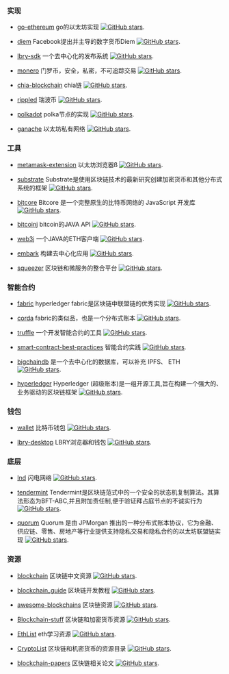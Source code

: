 

### 实现

* [go-ethereum](https://github.com/ethereum/go-ethereum) go的以太坊实现 [![GitHub stars](https://img.shields.io/github/stars/ethereum/go-ethereum.svg?style=social&label=Star&maxAge=2592000)](https://github.com/ethereum/go-ethereum).

* [diem](https://github.com/diem/diem) Facebook提出并主导的数字货币Diem [![GitHub stars](https://img.shields.io/github/stars/diem/diem.svg?style=social&label=Star&maxAge=2592000)](https://github.com/diem/diem).

* [lbry-sdk](https://github.com/lbryio/lbry-sdk) 一个去中心化的发布系统 [![GitHub stars](https://img.shields.io/github/stars/lbryio/lbry-sdk.svg?style=social&label=Star&maxAge=2592000)](https://github.com/lbryio/lbry-sdk).

* [monero](https://github.com/monero-project/monero) 门罗币，安全，私密，不可追踪交易 [![GitHub stars](https://img.shields.io/github/stars/monero-project/monero.svg?style=social&label=Star&maxAge=2592000)](https://github.com/monero-project/monero).

* [chia-blockchain](https://github.com/Chia-Network/chia-blockchain) chia链 [![GitHub stars](https://img.shields.io/github/stars/Chia-Network/chia-blockchain.svg?style=social&label=Star&maxAge=2592000)](https://github.com/Chia-Network/chia-blockchain).

* [rippled](https://github.com/ripple/rippled) 瑞波币 [![GitHub stars](https://img.shields.io/github/stars/ripple/rippled.svg?style=social&label=Star&maxAge=2592000)](https://github.com/ripple/rippled).

* [polkadot](https://github.com/paritytech/polkadot) polka节点的实现 [![GitHub stars](https://img.shields.io/github/stars/paritytech/polkadot.svg?style=social&label=Star&maxAge=2592000)](https://github.com/paritytech/polkadot).

* [ganache](https://github.com/trufflesuite/ganache) 以太坊私有网络 [![GitHub stars](https://img.shields.io/github/stars/trufflesuite/ganache.svg?style=social&label=Star&maxAge=2592000)](https://github.com/trufflesuite/ganache).

### 工具

* [metamask-extension](https://github.com/MetaMask/metamask-extension) 以太坊浏览器ß [![GitHub stars](https://img.shields.io/github/stars/metamask-extension.svg?style=social&label=Star&maxAge=2592000)](https://github.com/MetaMask/metamask-extension).

* [substrate](https://github.com/paritytech/substrate) Substrate是使用区块链技术的最新研究创建加密货币和其他分布式系统的框架 [![GitHub stars](https://img.shields.io/github/stars/paritytech/substrate.svg?style=social&label=Star&maxAge=2592000)](https://github.com/paritytech/substrate).

* [bitcore](https://github.com/bitpay/bitcore) Bitcore 是一个完整原生的比特币网络的 JavaScript 开发库 [![GitHub stars](https://img.shields.io/github/stars/bitpay/bitcore.svg?style=social&label=Star&maxAge=2592000)](https://github.com/bitpay/bitcore).

* [bitcoinj](https://github.com/bitcoinj/bitcoinj) bitcoin的JAVA API [![GitHub stars](https://img.shields.io/github/stars/bitcoinj/bitcoinj.svg?style=social&label=Star&maxAge=2592000)](https://github.com/bitcoinj/bitcoinj).

* [web3j](https://github.com/web3j/web3j) 一个JAVA的ETH客户端 [![GitHub stars](https://img.shields.io/github/stars/web3j/web3jsvg?style=social&label=Star&maxAge=2592000)](https://github.com/web3j/web3j).

* [embark](https://github.com/embarklabs/embark) 构建去中心化应用 [![GitHub stars](https://img.shields.io/github/stars/embarklabs/embark.svg?style=social&label=Star&maxAge=2592000)](https://github.com/embarklabs/embark).

* [squeezer](https://github.com/SqueezerIO/squeezer) 区块链和微服务的整合平台 [![GitHub stars](https://img.shields.io/github/stars/SqueezerIO/squeezer.svg?style=social&label=Star&maxAge=2592000)](https://github.com/SqueezerIO/squeezer).

### 智能合约

* [fabric](https://github.com/hyperledger/fabric) hyperledger fabric是区块链中联盟链的优秀实现 [![GitHub stars](https://img.shields.io/github/stars/hyperledger/fabric.svg?style=social&label=Star&maxAge=2592000)](https://github.com/hyperledger/fabric).

* [corda](https://github.com/corda/corda) fabric的类似品，也是一个分布式账本 [![GitHub stars](https://img.shields.io/github/stars/corda/corda.svg?style=social&label=Star&maxAge=2592000)](https://github.com/corda/corda).

* [truffle](https://github.com/trufflesuite/truffle) 一个开发智能合约的工具 [![GitHub stars](https://img.shields.io/github/stars/trufflesuite/truffle.svg?style=social&label=Star&maxAge=2592000)](https://github.com/trufflesuite/truffle).

* [smart-contract-best-practices](https://github.com/ConsenSys/smart-contract-best-practices) 智能合约实践 [![GitHub stars](https://img.shields.io/github/stars/ConsenSys/smart-contract-best-practices.svg?style=social&label=Star&maxAge=2592000)](https://github.com/ConsenSys/smart-contract-best-practices).

* [bigchaindb](https://github.com/bigchaindb/bigchaindb) 是一个去中心化的数据库，可以补充 IPFS、 ETH [![GitHub stars](https://img.shields.io/github/stars/bigchaindb/bigchaindb.svg?style=social&label=Star&maxAge=2592000)](https://github.com/bigchaindb/bigchaindb).

* [hyperledger](https://github.com/hyperledger/hyperledger) Hyperledger (超级账本)是一组开源工具,旨在构建一个强大的、业务驱动的区块链框架 [![GitHub stars](https://img.shields.io/github/stars/hyperledger/hyperledger.svg?style=social&label=Star&maxAge=2592000)](https://github.com/hyperledger/hyperledger).

### 钱包

* [wallet](https://github.com/bitpay/wallet) 比特币钱包 [![GitHub stars](https://img.shields.io/github/stars/bitpay/wallet.svg?style=social&label=Star&maxAge=2592000)](https://github.com/bitpay/wallet).

* [lbry-desktop](https://github.com/lbryio/lbry-desktop) LBRY浏览器和钱包 [![GitHub stars](https://img.shields.io/github/stars/lbryio/lbry-desktop.svg?style=social&label=Star&maxAge=2592000)](https://github.com/lbryio/lbry-desktop).

### 底层

* [lnd](https://github.com/lightningnetwork/lnd) 闪电网络 [![GitHub stars](https://img.shields.io/github/stars/lightningnetwork/lnd.svg?style=social&label=Star&maxAge=2592000)](https://github.com/lightningnetwork/lnd).

* [tendermint](https://github.com/tendermint/tendermint) Tendermint是区块链范式中的一个安全的状态机复制算法。其算法形态为BFT-ABC,并且附加责任制,便于验证拜占庭节点的不诚实行为 [![GitHub stars](https://img.shields.io/github/stars/tendermint/tendermint.svg?style=social&label=Star&maxAge=2592000)](https://github.com/tendermint/tendermint).

* [quorum](https://github.com/ConsenSys/quorum) Quorum 是由 JPMorgan 推出的一种分布式账本协议，它为金融、供应链、零售、房地产等行业提供支持隐私交易和隐私合约的以太坊联盟链实现 [![GitHub stars](https://img.shields.io/github/stars/ConsenSys/quorum.svg?style=social&label=Star&maxAge=2592000)](https://github.com/ConsenSys/quorum).




### 资源

* [blockchain](https://github.com/LiuBoyu/blockchain) 区块链中文资源 [![GitHub stars](https://img.shields.io/github/stars/LiuBoyu/blockchain.svg?style=social&label=Star&maxAge=2592000)](https://github.com/LiuBoyu/blockchain).

* [blockchain_guide](https://github.com/yeasy/blockchain_guide) 区块链开发教程 [![GitHub stars](https://img.shields.io/github/stars/yeasy/blockchain_guide.svg?style=social&label=Star&maxAge=2592000)](https://github.com/yeasy/blockchain_guide).

* [awesome-blockchains](https://github.com/openblockchains/awesome-blockchains) 区块链资源 [![GitHub stars](https://img.shields.io/github/stars/openblockchains/awesome-blockchains.svg?style=social&label=Star&maxAge=2592000)](https://github.com/openblockchains/awesome-blockchains).

* [Blockchain-stuff](https://github.com/Xel/Blockchain-stuff) 区块链和加密货币资源 [![GitHub stars](https://img.shields.io/github/stars/Xel/Blockchain-stuff.svg?style=social&label=Star&maxAge=2592000)](https://github.com/Xel/Blockchain-stuff).

* [EthList](https://github.com/Scanate/EthList) eth学习资源 [![GitHub stars](https://img.shields.io/github/stars/Scanate/EthList.svg?style=social&label=Star&maxAge=2592000)](https://github.com/Scanate/EthList).

* [CryptoList](https://github.com/coinpride/CryptoList) 区块链和机密货币的资源目录 [![GitHub stars](https://img.shields.io/github/stars/coinpride/CryptoList.svg?style=social&label=Star&maxAge=2592000)](https://github.com/coinpride/CryptoList).

* [blockchain-papers](https://github.com/decrypto-org/blockchain-papers) 区快链相关论文 [![GitHub stars](https://img.shields.io/github/stars/decrypto-org/blockchain-papers.svg?style=social&label=Star&maxAge=2592000)](https://github.com/decrypto-org/blockchain-papers).
